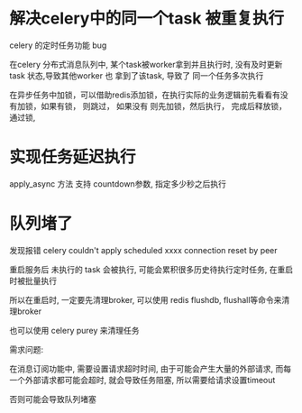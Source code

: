 # 解决celery中的同一个task 被重复执行

celery 的定时任务功能 bug

在celery 分布式消息队列中, 某个task被worker拿到并且执行时, 没有及时更新task 状态,导致其他worker 也
拿到了该task, 导致了 同一个任务多次执行

在异步任务中加锁，可以借助redis添加锁，在执行实际的业务逻辑前先看看有没有加锁，如果有锁， 则跳过， 如果没有
则先加锁，然后执行， 完成后释放锁，通过锁, 

# 实现任务延迟执行

apply_async 方法 支持 countdown参数, 指定多少秒之后执行


# 队列堵了

发现报错 celery couldn't apply scheduled xxxx connection reset by peer

重启服务后 未执行的 task 会被执行, 可能会累积很多历史待执行定时任务, 在重启时被批量执行

所以在重启时, 一定要先清理broker, 可以使用 redis flushdb, flushall等命令来清理broker

也可以使用 celery purey 来清理任务

<!-- 1. 所以应该先停止服务, 
2. 然后清理brokers, 
3. 然后启动

也可, 可以先使用
celery purey 清理当前 celery 任务, 然后重启系统

重启后清理, 可能会导致 -->
需求问题:


在消息订阅功能中, 需要设置请求超时时间, 由于可能会产生大量的外部请求, 而每一个外部请求都可能会超时, 就会导致任务阻塞, 所以需要给请求设置timeout

否则可能会导致队列堵塞







